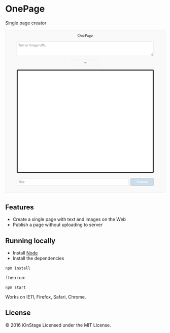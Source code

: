 # OnePage

Single page creator

![Screen Shot](assets/screenshot.png)

## Features

- Create a single page with text and images on the Web
- Publish a page without uploading to server

## Running locally

- Install [Node](https://nodejs.org/en/download/)
- Install the dependencies

```
npm install
```

Then run:

```
npm start
```

Works on IE11, Firefox, Safari, Chrome.

## License

&copy; 2016 iOnStage
Licensed under the MIT License.
